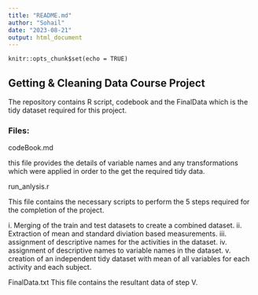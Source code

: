 ```yaml
---
title: "README.md"
author: "Sohail"
date: "2023-08-21"
output: html_document
---
```


```{r setup, include=FALSE}
knitr::opts_chunk$set(echo = TRUE)
```

## Getting & Cleaning Data Course Project

The repository contains R script, codebook and the FinalData which is the tidy dataset required for this project.

### Files:

codeBook.md 

this file provides the details of variable names and any transformations which were applied in order to the get the required tidy data.

run_anlysis.r 

This file contains the necessary scripts to perform the 5 steps required for the completion of the project.

i. Merging of the train and test datasets to create a combined dataset.
ii. Extraction of mean and standard diviation based measurements.
iii. assignment of descriptive names for the activities in the dataset.
iv. assignment of descriptive names to variable names in the dataset.
v. creation of an independent tidy dataset with mean of all variables for each activity and each subject.

FinalData.txt
This file contains the resultant data of step V.

